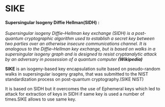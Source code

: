# SIKE
#### Supersingular Isogeny Diffie Hellman(SIDH) :
*Supersingular isogeny Diffie–Hellman key exchange (SIDH) is a post-quantum cryptographic algorithm used to establish a secret key between two parties over an otherwise insecure communications channel. It is analogous to the Diffie–Hellman key exchange, but is based on walks in a supersingular isogeny graph and is designed to resist cryptanalytic attack by an adversary in possession of a quantum computer*  ***(Wikipedia)***

**SIKE** is an isogeny-based key encapsulation suite based on pseudo-random walks in supersingular isogeny graphs, that was submitted to the NIST standardization process on post-quantum cryptography.(SIKE NIST)

It is based on SIDH but it overcomes the use of Ephemeral keys which led to attack for extraction of keys in SIDH if same key is used a number of times.SIKE allows to use same key. 
